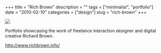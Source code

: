 +++
title = "Rich Brown"
description = ""
tags = ["minimalist", "portfolio"]
date = "2010-02-10"
categories = ["design"]
slug = "rich-brown"
+++


 

  <div id="screens-thumbs" class="clearfix">
    <div class="txt-center" id="design-submission"><a href="http://www.richbrown.info/"><img id='bluga-thumbnail-2297' class='bluga-thumbnail large' src='/media/bluga/
wt4b727ee47d0cb_large.jpg'/></a></div>  
  </div>   
<p>Portfolio showcasing the work of freelance interaction designer and digital creative Richard Brown.</p>

<p><a href="http://www.richbrown.info/">http://www.richbrown.info/</a></p>




